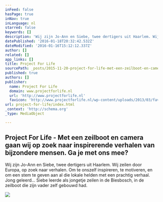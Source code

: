 ```yaml
---
inFeed: false
hasPage: true
inNav: true
inLanguage: nl
starred: false
keywords: []
description: 'Wij zijn Jo-Ann en Siebe, twee dertigers uit Haarlem. Wij zeilen door Europa, op zoek naar verhalen. Om te onszelf inspireren, te motiveren, en om een stem te geven aan al die lokale helden met een prachtig verhaal. Jong geleerd... Siebe leerde als jongetje zeilen in de Biesbosch, in de zeilboot die zijn vader zelf gebouwd had.'
datePublished: '2016-01-18T20:32:42.532Z'
dateModified: '2016-01-16T15:12:12.337Z'
author: []
related: []
app_links: []
title: Project For Life
sourcePath: _posts/2015-11-20-project-for-life-met-een-zeilboot-en-camera-gaan-wij-op-zo.md
published: true
authors: []
publisher:
  name: Project For Life
  domain: www.projectforlife.nl
  url: 'http://www.projectforlife.nl'
  favicon: 'http://www.projectforlife.nl/wp-content/uploads/2013/03/favicon.png'
url: project-for-life/index.html
_context: 'http://schema.org'
_type: MediaObject

---
```

<article style=""><h1>Project For Life - Met een zeilboot en camera gaan wij op zoek naar inspirerende verhalen van bijzondere mensen. Ga je met ons mee?</h1><p>Wij zijn Jo-Ann en Siebe, twee dertigers uit Haarlem. Wij zeilen door Europa, op zoek naar verhalen. Om te onszelf inspireren, te motiveren, en om een stem te geven aan al die lokale helden met een prachtig verhaal. Jong geleerd... Siebe leerde als jongetje zeilen in de Biesbosch, in de zeilboot die zijn vader zelf gebouwd had.</p><img src="http://www.projectforlife.nl/wp-content/uploads/2013/03/logo-project-for-life.png" /></article>
